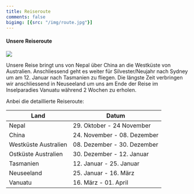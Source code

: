 ```yaml
---
title: Reiseroute
comments: false
bigimg: [{src: "/img/route.jpg"}]
---
```


#### Unsere Reiseroute

![](/page/reiseroute_files/reiseroute.png)

Unsere Reise bringt uns von Nepal über China an die Westküste von Australien. Anschliessend geht es weiter für Silvester/Neujahr nach Sydney um am 12. Januar nach Tasmanien zu fliegen. Die längste Zeit verbringen wir anschliessend in Neuseeland um uns am Ende der Reise im Inselparadies Vanuatu während 2 Wochen zu erholen.

Anbei die detaillierte Reiseroute:

| Land                 | Datum                       |
| -------------------- | --------------------------- |
| Nepal                | 29. Oktober - 24 November   |
| China                | 24. November - 08. Dezember |
| Westküste Australien | 08. Dezember - 30. Dezember |
| Ostküste  Australien | 30. Dezember - 12. Januar   |
| Tasmanien            | 12. Januar - 25. Januar     |
| Neuseeland           | 25. Januar - 16. März       |
| Vanuatu              | 16. März - 01. April        |

